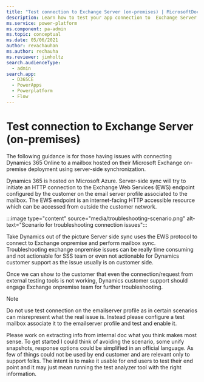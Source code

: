 ```yaml
---
title: "Test connection to Exchange Server (on-premises) | MicrosoftDocs"
description: Learn how to test your app connection to  Exchange Server (on-premises)
ms.service: power-platform
ms.component: pa-admin
ms.topic: conceptual
ms.date: 05/06/2021
author: revachauhan
ms.author: rechauha
ms.reviewer: jimholtz
search.audienceType: 
  - admin
search.app:
  - D365CE
  - PowerApps
  - Powerplatform
  - Flow
---
```

# Test connection to Exchange Server (on-premises)

The following guidance is for those having issues with connecting Dynamics 365 Online to a mailbox hosted on their Microsoft Exchange on-premise deployment using server-side synchronization.

Dynamics 365 is hosted on Microsoft Azure. Server-side sync will try to initiate an HTTP connection to the Exchange Web Services (EWS) endpoint configured by the customer on the email server profile associated to the mailbox. The EWS endpoint is an internet-facing HTTP accessible resource which can be accessed from outside the customer network.

:::image type="content" source="media/troubleshooting-scenario.png" alt-text="Scenario for troubleshooting connection issues":::



Take Dynamics out of the picture
Server side sync uses the EWS protocol to connect to Exchange onpremise and perform mailbox sync. Troubleshooting exchange onpremise issues can be really time consuming and not actionable for SSS team or even not actionable for Dynamics customer support as the issue usually is on customer side.

Once we can show to the customer that even the connection/request from external testing tools is not working, Dynamics customer support should engage Exchange onpremise team for further troubleshooting.



> [!NOTE]
> Do not use test connection on the emailserver profile as in certain scenarios can misrepresent what the real issue is. Instead please configure a test mailbox associate it to the emailserver profile and test and enable it.


Please work on extracting info from internal doc what you think makes most sense. To get started  I could think of avoiding the scenario, some unify snapshots, response options could be simplified in an official language. As few of things could not be used by end customer and are relevant only to support folks. The intent is to make it usable for end users to test their end point and it may just mean running the test analyzer tool with the right information. 